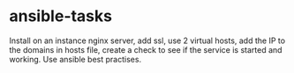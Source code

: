 # ansible-tasks

Install on an instance nginx server, add ssl, use 2 virtual hosts, add the IP to the domains in hosts file, create a check to see if the service is started and working. Use ansible best practises. 

